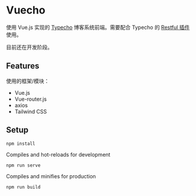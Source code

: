 # Vuecho

使用 Vue.js 实现的 [Typecho](https://typecho.org/) 博客系统前端。需要配合 Typecho 的 [Restful 插件](https://github.com/moefront/typecho-plugin-Restful)使用。

目前还在开发阶段。

## Features

使用的框架/模块：

- Vue.js
- Vue-router.js
- axios
- Tailwind CSS

## Setup

```
npm install
```

Compiles and hot-reloads for development

```
npm run serve
```

Compiles and minifies for production

```
npm run build
```
